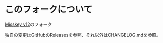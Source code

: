 
# このフォークについて

[Misskey v12](https://github.com/misskey-dev/misskey)のフォーク

独自の変更はGitHubのReleasesを参照、それ以外はCHANGELOG.mdを参照。
